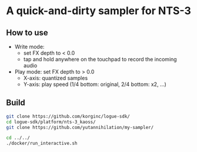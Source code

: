 # A quick-and-dirty sampler for NTS-3

## How to use

* Write mode:
  * set FX depth to < 0.0
  * tap and hold anywhere on the touchpad to record the incoming audio
* Play mode: set FX depth to > 0.0
  * X-axis: quantized samples
  * Y-axis: play speed (1/4 bottom: original, 2/4 bottom: x2, ...)

## Build

```sh
git clone https://github.com/korginc/logue-sdk/
cd logue-sdk/platform/nts-3_kaoss/
git clone https://github.com/yutannihilation/my-sampler/

cd ../../
./docker/run_interactive.sh
```

